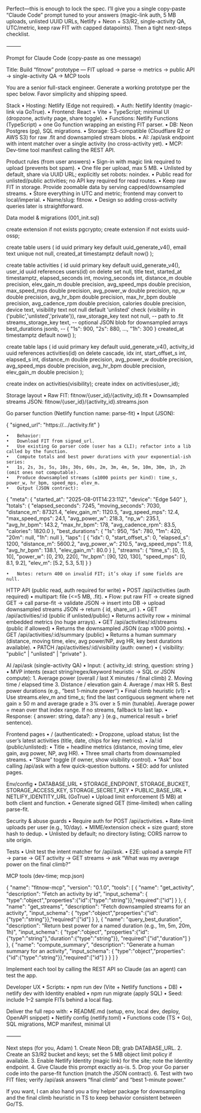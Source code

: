 Perfect—this is enough to lock the spec. I’ll give you a single copy-paste “Claude Code” prompt tuned to your answers (magic-link auth, 5 MB uploads, unlisted UUID URLs, Netlify + Neon + S3/R2, single-activity QA, UTC/metric, keep raw FIT with capped datapoints). Then a tight next-steps checklist.

⸻

Prompt for Claude Code (copy-paste as one message)

Title: Build “fitnow” prototype — FIT upload → parse → metrics → public API → single-activity QA → MCP tools

You are a senior full-stack engineer. Generate a working prototype per the spec below. Favor simplicity and shipping speed.

Stack
	•	Hosting: Netlify (Edge not required).
	•	Auth: Netlify Identity (magic-link via GoTrue).
	•	Frontend: React + Vite + TypeScript; minimal UI (dropzone, activity page, share toggle).
	•	Functions: Netlify Functions (TypeScript) + one Go function wrapping an existing FIT parser.
	•	DB: Neon Postgres (pg), SQL migrations.
	•	Storage: S3-compatible (Cloudflare R2 or AWS S3) for raw .fit and downsampled stream blobs.
	•	AI: /api/ask endpoint with intent matcher over a single activity (no cross-activity yet).
	•	MCP: Dev-time tool manifest calling the REST API.

Product rules (from user answers)
	•	Sign-in with magic link required to upload (prevents bot spam).
	•	One file per upload, max 5 MB.
	•	Unlisted by default, share via UUID URL; explicitly set robots: noindex.
	•	Public read for unlisted/public activities; no API key required for read routes.
	•	Keep raw FIT in storage. Provide zoomable data by serving capped/downsampled streams.
	•	Store everything in UTC and metric; frontend may convert to local/imperial.
	•	Name/slug: fitnow.
	•	Design so adding cross-activity queries later is straightforward.

Data model & migrations (001_init.sql)

create extension if not exists pgcrypto;
create extension if not exists uuid-ossp;

create table users (
  id uuid primary key default uuid_generate_v4(),
  email text unique not null,
  created_at timestamptz default now()
);

create table activities (
  id uuid primary key default uuid_generate_v4(),
  user_id uuid references users(id) on delete set null,
  title text,
  started_at timestamptz,
  elapsed_seconds int,
  moving_seconds int,
  distance_m double precision,
  elev_gain_m double precision,
  avg_speed_mps double precision,
  max_speed_mps double precision,
  avg_power_w double precision,
  np_w double precision,
  avg_hr_bpm double precision,
  max_hr_bpm double precision,
  avg_cadence_rpm double precision,
  calories double precision,
  device text,
  visibility text not null default 'unlisted' check (visibility in ('public','unlisted','private')),
  raw_storage_key text not null,       -- path to .fit
  streams_storage_key text,            -- optional JSON blob for downsampled arrays
  best_durations jsonb,                -- { "1s": 900, "2s": 880, ..., "1h": 300 }
  created_at timestamptz default now()
);

create table laps (
  id uuid primary key default uuid_generate_v4(),
  activity_id uuid references activities(id) on delete cascade,
  idx int,
  start_offset_s int,
  elapsed_s int,
  distance_m double precision,
  avg_power_w double precision,
  avg_speed_mps double precision,
  avg_hr_bpm double precision,
  elev_gain_m double precision
);

create index on activities(visibility);
create index on activities(user_id);

Storage layout
	•	Raw FIT: fitnow/{user_id}/{activity_id}.fit
	•	Downsampled streams JSON: fitnow/{user_id}/{activity_id}.streams.json

Go parser function (Netlify function name: parse-fit)
	•	Input (JSON):

{ "signed_url": "https://…/activity.fit" }

	•	Behavior:
	•	Download FIT from signed_url.
	•	Use existing Go parser code (user has a CLI); refactor into a lib called by the function.
	•	Compute totals and best power durations with your exponential-ish series:
	•	1s, 2s, 3s, 5s, 10s, 30s, 60s, 2m, 3m, 4m, 5m, 10m, 30m, 1h, 2h (omit ones not computable).
	•	Produce downsampled streams (≤1000 points per kind): time_s, power_w, hr_bpm, speed_mps, elev_m.
	•	Output (JSON contract):

{
  "meta": { "started_at": "2025-08-01T14:23:11Z", "device": "Edge 540" },
  "totals": {
    "elapsed_seconds": 7245, "moving_seconds": 7030, "distance_m": 87321.4, "elev_gain_m": 1120.5,
    "avg_speed_mps": 12.4, "max_speed_mps": 24.1, "avg_power_w": 218.3, "np_w": 235.1,
    "avg_hr_bpm": 143.2, "max_hr_bpm": 178, "avg_cadence_rpm": 83.5, "calories": 1820.0
  },
  "best_durations": { "1s": 950, "5s": 780, "1m": 420, "20m": null, "1h": null },
  "laps": [
    { "idx": 0, "start_offset_s": 0, "elapsed_s": 1200, "distance_m": 5600.2,
      "avg_power_w": 210.5, "avg_speed_mps": 11.8, "avg_hr_bpm": 138.1, "elev_gain_m": 80.0 }
  ],
  "streams": {
    "time_s": [0, 5, 10],
    "power_w": [0, 210, 220],
    "hr_bpm": [90, 120, 130],
    "speed_mps": [0, 8.1, 9.2],
    "elev_m": [5.2, 5.3, 5.1]
  }
}

	•	Notes: return 400 on invalid FIT; it’s okay if some fields are null.

HTTP API (public read, auth required for write)
	•	POST /api/activities (auth required)
	•	multipart: file (<=5 MB, .fit).
	•	Flow: put raw FIT → create signed GET → call parse-fit → validate JSON → insert into DB → upload downsampled streams JSON → return { id, share_url }.
	•	GET /api/activities/:id (public if unlisted/public)
	•	Returns activity row + minimal embedded metrics (no huge arrays).
	•	GET /api/activities/:id/streams (public if allowed)
	•	Returns the downsampled JSON (cap ≤1000 points).
	•	GET /api/activities/:id/summary (public)
	•	Returns a human summary (distance, moving time, elev, avg power/NP, avg HR, key best durations available).
	•	PATCH /api/activities/:id/visibility (auth: owner)
	•	{ visibility: "public" | "unlisted" | "private" }.

AI /api/ask (single-activity QA)
	•	Input: { activity_id: string, question: string }
	•	MVP intents (exact string/regex/keyword heuristic → SQL or JSON compute):
	1.	Average power (overall / last X minutes / final climb)
	2.	Moving time / elapsed time
	3.	Distance / elevation gain
	4.	Average / max HR
	5.	Best power durations (e.g., “best 1-minute power”)
	•	Final climb heuristic (v1):
	•	Use streams.elev_m and time_s; find the last contiguous segment where net gain ≥ 50 m and average grade ≥ 3% over ≥ 5 min (tunable). Average power = mean over that index range. If no streams, fallback to last lap.
	•	Response: { answer: string, data?: any } (e.g., numerical result + brief sentence).

Frontend pages
	•	/ (authenticated):
	•	Dropzone, upload status; list the user’s latest activities (title, date, chips for key metrics).
	•	/a/:id (public/unlisted):
	•	Title + headline metrics (distance, moving time, elev gain, avg power, NP, avg HR).
	•	Three small charts from downsampled streams.
	•	“Share” toggle (if owner, show visibility control).
	•	“Ask” box calling /api/ask with a few quick-question buttons.
	•	SEO: add <meta name="robots" content="noindex,nofollow"> for unlisted pages.

Env/config
	•	DATABASE_URL
	•	STORAGE_ENDPOINT, STORAGE_BUCKET, STORAGE_ACCESS_KEY, STORAGE_SECRET_KEY
	•	PUBLIC_BASE_URL
	•	NETLIFY_IDENTITY_URL (GoTrue)
	•	Upload limit enforcement (5 MB) at both client and function.
	•	Generate signed GET (time-limited) when calling parse-fit.

Security & abuse guards
	•	Require auth for POST /api/activities.
	•	Rate-limit uploads per user (e.g., 10/day).
	•	MIME/extension check + size guard; store hash to dedup.
	•	Unlisted by default; no directory listing; CORS narrow to site origin.

Tests
	•	Unit test the intent matcher for /api/ask.
	•	E2E: upload a sample FIT → parse → GET activity → GET streams → ask “What was my average power on the final climb?”

MCP tools (dev-time; mcp.json)

{
  "name": "fitnow-mcp",
  "version": "0.1.0",
  "tools": [
    {
      "name": "get_activity",
      "description": "Fetch an activity by id",
      "input_schema": { "type":"object","properties":{"id":{"type":"string"}},"required":["id"] }
    },
    {
      "name": "get_streams",
      "description": "Fetch downsampled streams for an activity",
      "input_schema": { "type":"object","properties":{"id":{"type":"string"}},"required":["id"] }
    },
    {
      "name": "query_best_duration",
      "description": "Return best power for a named duration (e.g., 1m, 5m, 20m, 1h)",
      "input_schema": {
        "type":"object",
        "properties":{"id":{"type":"string"},"duration":{"type":"string"}},
        "required":["id","duration"]
      }
    },
    {
      "name": "compute_summary",
      "description": "Generate a human summary for an activity",
      "input_schema": { "type":"object","properties":{"id":{"type":"string"}},"required":["id"] }
    }
  ]
}

Implement each tool by calling the REST API so Claude (as an agent) can test the app.

Developer UX
	•	Scripts:
	•	npm run dev (Vite + Netlify functions + DB)
	•	netlify dev with Identity enabled
	•	npm run migrate (apply SQL)
	•	Seed: include 1–2 sample FITs behind a local flag.

Deliver the full repo with:
	•	README.md (setup, env, local dev, deploy, OpenAPI snippet)
	•	Netlify config (netlify.toml)
	•	Functions code (TS + Go), SQL migrations, MCP manifest, minimal UI

⸻

Next steps (for you, Adam)
	1.	Create Neon DB; grab DATABASE_URL.
	2.	Create an S3/R2 bucket and keys; set the 5 MB object limit policy if available.
	3.	Enable Netlify Identity (magic link) for the site; note the Identity endpoint.
	4.	Give Claude this prompt exactly as-is.
	5.	Drop your Go parser code into the parse-fit function (match the JSON contract).
	6.	Test with two FIT files; verify /api/ask answers “final climb” and “best 1-minute power.”

If you want, I can also hand you a tiny helper package for downsampling and the final climb heuristic in TS to keep behavior consistent between Go/TS.